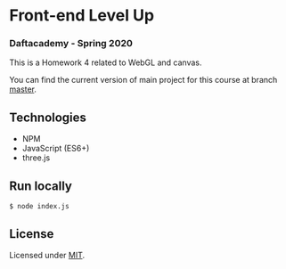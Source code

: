 # Front-end Level Up
### Daftacademy - Spring 2020
This is a Homework 4 related to WebGL and canvas.

You can find the current version of main project for this course at branch 
[master](https://github.com/jayjamesjay/frontend-levelup/tree/master).

## Technologies 
- NPM
- JavaScript (ES6+) 
- three.js

## Run locally

```
$ node index.js
```

## License

Licensed under [MIT](https://github.com/jayjamesjay/frontend-levelup/blob/master/LICENSE).
